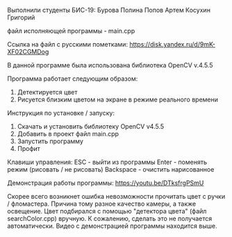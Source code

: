 Выполнили студенты БИС-19: 
Бурова Полина 
Попов Артем 
Косухин Григорий 

файл исполняющей программы - main.cpp

Ссылка на файл с русскими пометками: https://disk.yandex.ru/d/9mK-XF02CGMDog

В данной программе была использована библиотека OpenCV v.4.5.5

Программа работает следующим образом:
1. Детектируется цвет 
2. Рисуется близким цветом на экране в режиме реального времени

Инструкция по установке / запуску:
1. Скачать и установить библиотеку OpenCV v4.5.5
2. Добавить в проект файл main.cpp
3. Запустить программу
4. Профит

Клавиши управления:
ESC - выйти из программы 
Enter - поменять режим (рисовать / не рисовать) 
Backspace - очистить нарисованное 

Демонстрация работы программы: https://youtu.be/DTksfrgPSmU

Скорее всего возникнет ошибка невозможности прочитать цвет с ручки / фломастера. Причина тому разное качество камеры, а также освещение.
Цвет подбирался с помощью "детектора цвета" (файл searchColor.cpp) вручную. К сожалению, сделать это не получается автоматически.
Видео с демонстрацией программы находится выше.
